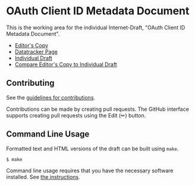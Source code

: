 <!-- regenerate: on (set to off if you edit this file) -->

# OAuth Client ID Metadata Document

This is the working area for the individual Internet-Draft, "OAuth Client ID Metadata Document".

* [Editor's Copy](https://aaronpk.github.io/draft-parecki-oauth-client-id-metadata-document/#go.draft-parecki-oauth-client-id-metadata-document.html)
* [Datatracker Page](https://datatracker.ietf.org/doc/draft-parecki-oauth-client-id-metadata-document)
* [Individual Draft](https://datatracker.ietf.org/doc/html/draft-parecki-oauth-client-id-metadata-document)
* [Compare Editor's Copy to Individual Draft](https://aaronpk.github.io/draft-parecki-oauth-client-id-metadata-document/#go.draft-parecki-oauth-client-id-metadata-document.diff)


## Contributing

See the
[guidelines for contributions](https://github.com/aaronpk/draft-parecki-oauth-client-id-metadata-document/blob/main/CONTRIBUTING.md).

Contributions can be made by creating pull requests.
The GitHub interface supports creating pull requests using the Edit (✏) button.


## Command Line Usage

Formatted text and HTML versions of the draft can be built using `make`.

```sh
$ make
```

Command line usage requires that you have the necessary software installed.  See
[the instructions](https://github.com/martinthomson/i-d-template/blob/main/doc/SETUP.md).

